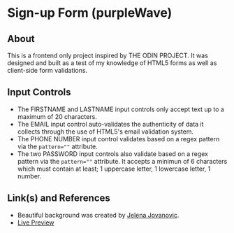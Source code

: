 # Sign-up Form (purpleWave)
## About
This is a frontend only project inspired by THE ODIN PROJECT. It was designed and built as a test of my knowledge of HTML5 forms as well as client-side form validations.
## Input Controls
* The FIRSTNAME and LASTNAME input controls only accept text up to a maximum of 20 characters.
* The EMAIL input control auto-validates the authenticity of data it collects through the use of HTML5's email validation system.
* The PHONE NUMBER input control validates based on a regex pattern via the ``` pattern="" ``` attribute.
* The two PASSWORD input controls also validate based on a regex pattern via the ``` pattern="" ``` attribute. It accepts a minimun of 6 characters which must contain at least; 1 uppercase letter, 1 lowercase letter, 1 number.
## Link(s) and References
* Beautiful background was created by [Jelena Jovanovic](https://codepen.io/plavookac).
* [Live Preview](https://somtojf.github.io/Sign-up-Form/)